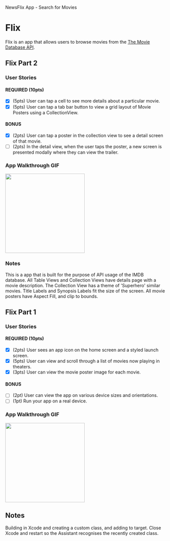 NewsFlix App - Search for Movies
# Flix

Flix is an app that allows users to browse movies from the [The Movie Database API](http://docs.themoviedb.apiary.io/#).

## Flix Part 2

### User Stories

#### REQUIRED (10pts)
- [x] (5pts) User can tap a cell to see more details about a particular movie.
- [x] (5pts) User can tap a tab bar button to view a grid layout of Movie Posters using a CollectionView.

#### BONUS
- [x] (2pts) User can tap a poster in the collection view to see a detail screen of that movie.
- [ ] (2pts) In the detail view, when the user taps the poster, a new screen is presented modally where they can view the trailer.

### App Walkthrough GIF

<img src="https://i.imgur.com/YTbJGdJ.gif" width=250><br>

### Notes
This is a app that is built for the purpose of API usage of the IMDB database.
All Table Views and Collection Views have details page with a movie description.
The Collection View has a theme of 'Superhero' similar movies.
Title Labels and Synopsis Labels fit the size of the screen.
All movie posters have Aspect Fill, and clip to bounds.

## Flix Part 1

### User Stories

#### REQUIRED (10pts)
- [x] (2pts) User sees an app icon on the home screen and a styled launch screen.
- [x] (5pts) User can view and scroll through a list of movies now playing in theaters.
- [x] (3pts) User can view the movie poster image for each movie.

#### BONUS
- [ ] (2pt) User can view the app on various device sizes and orientations.
- [ ] (1pt) Run your app on a real device.

### App Walkthrough GIF

<img src="https://i.imgur.com/cz6Bezw.gif" width=250><br>

## Notes
Building in Xcode and creating a custom class, and adding to target.
Close Xcode and restart so the Assistant recognises the recently created class.
